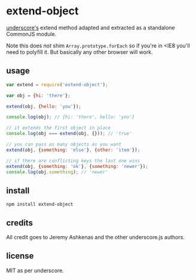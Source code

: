 # extend-object

[underscore's](http://underscorejs.org/) extend method adapted and extracted as a standalone CommonJS module.

Note this does *not* shim `Array.prototype.forEach` so if you're in <IE8 you'll need to polyfill it. But basically any other browser will work. 

## usage

```javascript
var extend = require('extend-object');

var obj = {hi: 'there'};

extend(obj, {hello: 'you'});

console.log(obj); // {hi: 'there', hello: 'you'}

// it extends the first object in place
console.log(obj === extend(obj, {})); // 'true'

// you can pass as many objects as you want
extend(obj, {something: 'else'}, {other: 'item'});

// if there are conflicting keys the last one wins
extend(obj, {something: 'ok'}, {something: 'newer'});
console.log(obj.something); // 'newer'

```

## install

```
npm install extend-object
```

## credits

All credit goes to Jeremy Ashkenas and the other underscore.js authors.

## license

MIT as per underscore.
